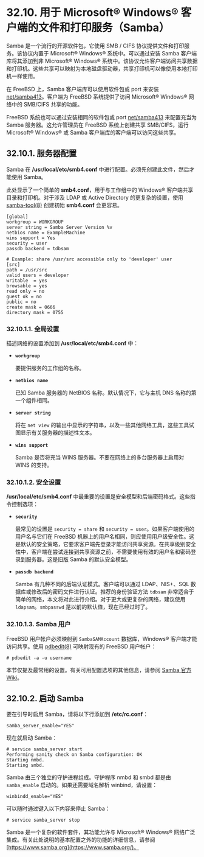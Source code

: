 # 32.10. 用于 Microsoft® Windows® 客户端的文件和打印服务（Samba）

Samba 是一个流行的开源软件包，它使用 SMB / CIFS 协议提供文件和打印服务。该协议内置于 Microsoft® Windows® 系统中。可以通过安装 Samba 客户端库将其添加到非 Microsoft® Windows® 系统中。该协议允许客户端访问共享数据和打印机。这些共享可以映射为本地磁盘驱动器，共享打印机可以像使用本地打印机一样使用。

在 FreeBSD 上，Samba 客户端库可以使用软件包或 port 来安装 [net/samba413](https://cgit.freebsd.org/ports/tree/net/samba413/pkg-descr)。客户端为 FreeBSD 系统提供了访问 Microsoft® Windows® 网络中的 SMB/CIFS 共享的功能。

FreeBSD 系统也可以通过安装相同的软件包或 port [net/samba413](https://cgit.freebsd.org/ports/tree/net/samba413/pkg-descr) 来配置充当为 Samba 服务器。这允许管理员在 FreeBSD 系统上创建共享 SMB/CIFS，运行 Microsoft® Windows® 或 Samba 客户端库的客户端可以访问这些共享。

## 32.10.1. 服务器配置

Samba 在 **/usr/local/etc/smb4.conf** 中进行配置。必须先创建此文件，然后才能使用 Samba。

此处显示了一个简单的 **smb4.conf**，用于与工作组中的 Windows® 客户端共享目录和打印机。对于涉及 LDAP 或 Active Directory 的更复杂的设置，使用 [samba-tool(8)](https://www.freebsd.org/cgi/man.cgi?query=samba-tool&sektion=8&format=html) 创建初始 **smb4.conf** 会更容易。

```shell-sessionl
[global]
workgroup = WORKGROUP
server string = Samba Server Version %v
netbios name = ExampleMachine
wins support = Yes
security = user
passdb backend = tdbsam

# Example: share /usr/src accessible only to 'developer' user
[src]
path = /usr/src
valid users = developer
writable  = yes
browsable = yes
read only = no
guest ok = no
public = no
create mask = 0666
directory mask = 0755
```

### 32.10.1.1. 全局设置

描述网络的设置添加到 **/usr/local/etc/smb4.conf** 中：

- **`workgroup`**

  要提供服务的工作组的名称。

- **`netbios name`**

  已知 Samba 服务器的 NetBIOS 名称。默认情况下，它与主机 DNS 名称的第一个组件相同。

- **`server string`**

  将在 `net view` 的输出中显示的字符串，以及一些其他网络工具，这些工具试图显示有关服务器的描述性文本。

- **`wins support`**

  Samba 是否将充当 WINS 服务器。不要在网络上的多台服务器上启用对 WINS 的支持。

### 32.10.1.2. 安全设置

**/usr/local/etc/smb4.conf** 中最重要的设置是安全模型和后端密码格式。这些指令控制选项：

- **`security`**

  最常见的设置是 `security = share` 和 `security = user`。如果客户端使用的用户名与它们在 FreeBSD 机器上的用户名相同，则应使用用户级安全性。这是默认的安全策略，它要求客户端先登录才能访问共享资源。在共享级别安全性中，客户端在尝试连接到共享资源之前，不需要使用有效的用户名和密码登录到服务器。这是旧版 Samba 的默认安全模型。

- **`passdb backend`**

  Samba 有几种不同的后端认证模式。客户端可以通过 LDAP、NIS+、SQL 数据库或修改后的密码文件进行认证。推荐的身份验证方法 `tdbsam` 非常适合于简单的网络，本文将对此进行介绍。对于更大或更复杂的网络，建议使用 `ldapsam`。`smbpasswd` 是以前的默认值，现在已经过时了。

### 32.10.1.3. Samba 用户

FreeBSD 用户帐户必须映射到 `SambaSAMAccount` 数据库，Windows® 客户端才能访问共享。使用 [pdbedit(8)](https://www.freebsd.org/cgi/man.cgi?query=pdbedit&sektion=8&format=html) 可映射现有的 FreeBSD 用户帐户：

```shell-sessionl
# pdbedit -a -u username
```

本节仅提及最常用的设置。有关可用配置选项的其他信息，请参阅 [Samba 官方 Wiki](https://wiki.samba.org/)。

## 32.10.2. 启动 Samba

要在引导时启用 Samba，请将以下行添加到 **/etc/rc.conf**：

```shell-sessionl
samba_server_enable="YES"
```

现在就启动 Samba：

```shell-sessionl
# service samba_server start
Performing sanity check on Samba configuration: OK
Starting nmbd.
Starting smbd.
```

Samba 由三个独立的守护进程组成。守护程序 nmbd 和 smbd 都是由`samba_enable` 启动的。如果还需要域名解析 winbind，请设置：

```shell-sessionl
winbindd_enable="YES"
```

可以随时通过键入以下内容来停止 Samba：

```shell-sessionl
# service samba_server stop
```

Samba 是一个复杂的软件套件，其功能允许与 Microsoft® Windows® 网络广泛集成。有关此处说明的基本配置之外的功能的详细信息，请参阅 [https://www.samba.org](https://www.samba.org/)。
